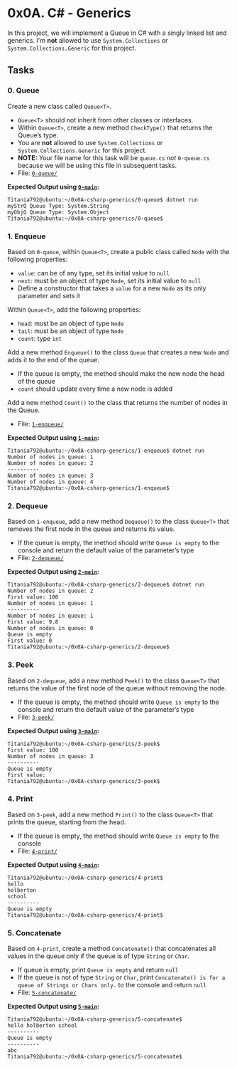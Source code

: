 # 0x0A. C# - Generics
In this project, we will implement a Queue in C# with a singly linked list and generics. I'm **not** allowed to use `System.Collections` or `System.Collections.Generic` for this project.

## Tasks

### 0. Queue
Create a new class called  `Queue<T>`.

-   `Queue<T>`  should not inherit from other classes or interfaces.
-   Within  `Queue<T>`, create a new method  `CheckType()`  that returns the Queue’s type.
-   You are  **not**  allowed to use  `System.Collections`  or  `System.Collections.Generic`  for this project.
-   **NOTE:**  Your file name for this task will be  `queue.cs`  _not_  `0-queue.cs`  because we will be using this file in subsequent tasks.
-   File:  [`0-queue/`]()

**Expected Output using [`0-main`]():**
```
Titania792@ubuntu:~/0x0A-csharp-generics/0-queue$ dotnet run
myStrQ Queue Type: System.String
myObjQ Queue Type: System.Object
Titania792@ubuntu:~/0x0A-csharp-generics/0-queue$

```

### 1. Enqueue

Based on  `0-queue`, within  `Queue<T>`, create a public class called  `Node`  with the following properties:

-   `value`: can be of any type, set its initial value to  `null`
-   `next`: must be an object of type  `Node`, set its initial value to  `null`
-   Define a constructor that takes a  `value`  for a new  `Node`  as its only parameter and sets it

Within  `Queue<T>`, add the following properties:

-   `head`: must be an object of type  `Node`
-   `tail`: must be an object of type  `Node`
-   `count`: type  `int`

Add a new method  `Enqueue()`  to the class  `Queue`  that creates a new  `Node`  and adds it to the end of the queue.

-   If the queue is empty, the method should make the new node the head of the queue
-   `count`  should update every time a new node is added

Add a new method  `Count()`  to the class that returns the number of nodes in the Queue.
-   File:  [`1-enqueue/`]()

**Expected Output using [`1-main`]():**
```
Titania792@ubuntu:~/0x0A-csharp-generics/1-enqueue$ dotnet run
Number of nodes in queue: 1
Number of nodes in queue: 2
----------
Number of nodes in queue: 3
Number of nodes in queue: 4
Titania792@ubuntu:~/0x0A-csharp-generics/1-enqueue$

```

### 2. Dequeue

Based on  `1-enqueue`, add a new method  `Dequeue()`  to the class  `Queue<T>`  that removes the first node in the queue and returns its value.

-   If the queue is empty, the method should write  `Queue is empty`  to the console and return the default value of the parameter’s type
-   File:  [`2-dequeue/`]()

**Expected Output using [`2-main`]():**
```
Titania792@ubuntu:~/0x0A-csharp-generics/2-dequeue$ dotnet run
Number of nodes in queue: 2
First value: 100
Number of nodes in queue: 1
----------
Number of nodes in queue: 1
First value: 9.8
Number of nodes in queue: 0
Queue is empty
First value: 0
Titania792@ubuntu:~/0x0A-csharp-generics/2-dequeue$

```

### 3. Peek

Based on  `2-dequeue`, add a new method  `Peek()`  to the class  `Queue<T>`  that returns the value of the first node of the queue without removing the node.

-   If the queue is empty, the method should write  `Queue is empty`  to the console and return the default value of the parameter’s type
-   File:  [`3-peek/`]()

**Expected Output using [`3-main`]():**
```
Titania792@ubuntu:~/0x0A-csharp-generics/3-peek$
First value: 100
Number of nodes in queue: 3
----------
Queue is empty
First value:
Titania792@ubuntu:~/0x0A-csharp-generics/3-peek$

```

### 4. Print

Based on  `3-peek`, add a new method  `Print()`  to the class  `Queue<T>`  that prints the queue, starting from the head.

-   If the queue is empty, the method should write  `Queue is empty`  to the console
-   File:  [`4-print/`]()

**Expected Output using [`4-main`]():**
```
Titania792@ubuntu:~/0x0A-csharp-generics/4-print$
hello
holberton
school
----------
Queue is empty
Titania792@ubuntu:~/0x0A-csharp-generics/4-print$

```

### 5. Concatenate


Based on  `4-print`, create a method  `Concatenate()`  that concatenates all values in the queue only if the queue is of type  `String`  or  `Char`.

-   If queue is empty, print  `Queue is empty`  and return  `null`
-   If the queue is not of type  `String`  or  `Char`, print  `Concatenate() is for a queue of Strings or Chars only.`  to the console and return  `null`
-   File:  [`5-concatenate/`]()

**Expected Output using [`5-main`]():**

```
Titania792@ubuntu:~/0x0A-csharp-generics/5-concatenate$
hello holberton school
----------
Queue is empty
----------
abc
Titania792@ubuntu:~/0x0A-csharp-generics/5-concatenate$

```
